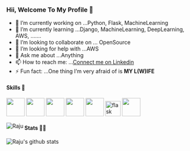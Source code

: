 ### Hii, Welcome To My Profile 🙈





- 🔭 I’m currently working on ...Python, Flask, MachineLearning
- 🌱 I’m currently learning ...Django, MachineLearning, DeepLearning, AWS, .......
- 👯 I’m looking to collaborate on ... OpenSource
- 🤔 I’m looking for help with ...AWS
- 💬 Ask me about ...Anything
- 📫 How to reach me: ...[Connect me on Linkedin](https://www.linkedin.com/in/raju-gujjalapati-470a88171)
- ⚡ Fun fact: ...One thing I’m very afraid of is <b> MY L(W)IFE </b>


#### Skills 🤖
<code><img height="48" src="https://img.icons8.com/nolan/64/python.png" /></code>
<code><img height="48" src="https://img.icons8.com/color/48/000000/django.png" /></code>
<code><img height="48" src="https://img.icons8.com/nolan/64/javascript.png" /></code>
<code><img height="48" src="https://img.icons8.com/nolan/64/sql.png" /></code>
<code><img height="48" src="https://img.icons8.com/bubbles/50/000000/api.png" /></code>
<img src="https://www.vectorlogo.zone/logos/pocoo_flask/pocoo_flask-icon.svg" alt="flask" width="40" height="40"/> 
<code><img height="48" src="https://img.icons8.com/color/48/000000/bootstrap.png" /></code>

<img align="left" src="https://github-readme-stats.vercel.app/api/top-langs/?username=Rajulearner&layout=compact&hide=html" alt="Raju" />

#### Stats 👨‍💻
![Raju's github stats](https://github-readme-stats.vercel.app/api?username=Rajulearner&show_icons=true&theme=radical)
